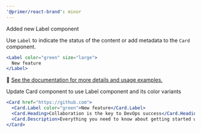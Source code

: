 ```yaml
---
'@primer/react-brand': minor
---
```


Added new Label component

Use `Label` to indicate the status of the content or add metadata to the `Card` component.

```jsx
<Label color="green" size="large">
  New feature
</Label>
```

:link: [See the documentation for more details and usage examples.](https://primer.style/brand/components/Label)

Update Card component to use Label component and its color variants

```jsx
<Card href="https://github.com">
  <Card.Label color="green">New feature</Card.Label>
  <Card.Heading>Collaboration is the key to DevOps success</Card.Heading>
  <Card.Description>Everything you need to know about getting started with GitHub Actions.</Card.Description>
</Card>
```

